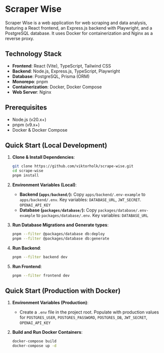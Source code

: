 # Scraper Wise

Scraper Wise is a web application for web scraping and data analysis, featuring a React frontend, an Express.js backend with Playwright, and a PostgreSQL database. It uses Docker for containerization and Nginx as a reverse proxy.

## Technology Stack

- **Frontend**: React (Vite), TypeScript, Tailwind CSS
- **Backend**: Node.js, Express.js, TypeScript, Playwright
- **Database**: PostgreSQL, Prisma (ORM)
- **Monorepo**: pnpm
- **Containerization**: Docker, Docker Compose
- **Web Server**: Nginx

## Prerequisites

- Node.js (v20.x+)
- pnpm (v9.x+)
- Docker & Docker Compose

## Quick Start (Local Development)

1.  **Clone & Install Dependencies**:
    ```bash
    git clone https://github.com/viktorholk/scrape-wise.git
    cd scrape-wise
    pnpm install
    ```

2.  **Environment Variables (Local)**:
    -   **Backend (`apps/backend/`):** Copy `apps/backend/.env-example` to `apps/backend/.env`. Key variables: `DATABASE_URL`, `JWT_SECRET`. `OPENAI_API_KEY`
    -   **Database (`packages/database/`):** Copy `packages/database/.env-example` to `packages/database/.env`. Key variables: `DATABASE_URL`

4.  **Run Database Migrations and Generate types**:
    ```bash
    pnpm --filter @packages/database db:deploy
    pnpm --filter @packages/database db:generate
    ```

5.  **Run Backend**:
    ```bash
    pnpm --filter backend dev
    ```

6.  **Run Frontend**:
    ```bash
    pnpm --filter frontend dev
    ```

## Quick Start (Production with Docker)

1.  **Environment Variables (Production)**:
    - Create a `.env` file in the project root. Populate with production values for `POSTGRES_USER`, `POSTGRES_PASSWORD`, `POSTGRES_DB`, `JWT_SECRET`, `OPENAI_API_KEY`

2.  **Build and Run Docker Containers**:
    ```bash
    docker-compose build
    docker-compose up -d
    ```

